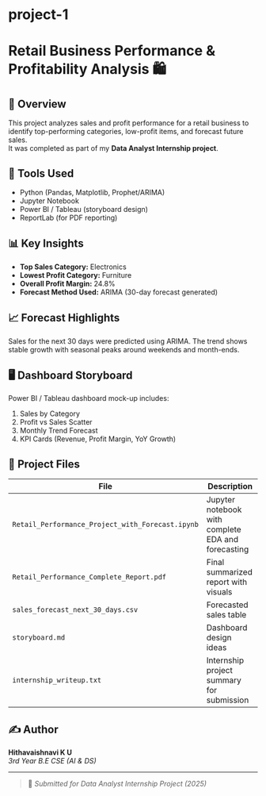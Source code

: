 # project-1


# Retail Business Performance & Profitability Analysis 🛍️

## 📘 Overview
This project analyzes sales and profit performance for a retail business to identify top-performing categories, low-profit items, and forecast future sales.  
It was completed as part of my **Data Analyst Internship project**.

## 🧰 Tools Used
- Python (Pandas, Matplotlib, Prophet/ARIMA)
- Jupyter Notebook
- Power BI / Tableau (storyboard design)
- ReportLab (for PDF reporting)

## 📊 Key Insights
- **Top Sales Category:** Electronics  
- **Lowest Profit Category:** Furniture  
- **Overall Profit Margin:** 24.8%  
- **Forecast Method Used:** ARIMA (30-day forecast generated)

## 📈 Forecast Highlights
Sales for the next 30 days were predicted using ARIMA. The trend shows stable growth with seasonal peaks around weekends and month-ends.

## 🖥️ Dashboard Storyboard
Power BI / Tableau dashboard mock-up includes:
1. Sales by Category
2. Profit vs Sales Scatter
3. Monthly Trend Forecast
4. KPI Cards (Revenue, Profit Margin, YoY Growth)

## 📁 Project Files
| File | Description |
|------|--------------|
| `Retail_Performance_Project_with_Forecast.ipynb` | Jupyter notebook with complete EDA and forecasting |
| `Retail_Performance_Complete_Report.pdf` | Final summarized report with visuals |
| `sales_forecast_next_30_days.csv` | Forecasted sales table |
| `storyboard.md` | Dashboard design ideas |
| `internship_writeup.txt` | Internship project summary for submission |

## ✍️ Author
**Hithavaishnavi K U**  
_3rd Year B.E CSE (AI & DS)_  


---

> 📅 _Submitted for Data Analyst Internship Project (2025)_



